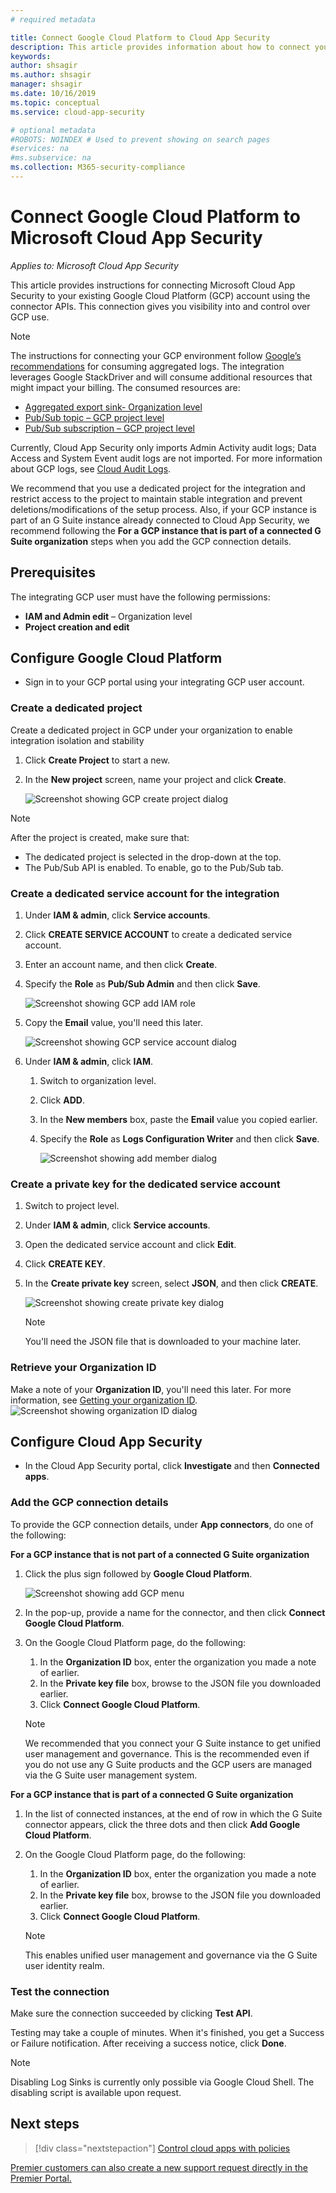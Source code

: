 ```yaml
---
# required metadata

title: Connect Google Cloud Platform to Cloud App Security
description: This article provides information about how to connect your Google Cloud Platform to Cloud App Security using the API connector for visibility and control over use.
keywords:
author: shsagir
ms.author: shsagir
manager: shsagir
ms.date: 10/16/2019
ms.topic: conceptual
ms.service: cloud-app-security

# optional metadata
#ROBOTS: NOINDEX # Used to prevent showing on search pages
#services: na
#ms.subservice: na
ms.collection: M365-security-compliance
---
```

# Connect Google Cloud Platform to Microsoft Cloud App Security

*Applies to: Microsoft Cloud App Security*

This article provides instructions for connecting Microsoft Cloud App Security to your existing Google Cloud Platform (GCP) account using the connector APIs. This connection gives you visibility into and control over GCP use.

> [!NOTE]
> The instructions for connecting your GCP environment follow [Google’s recommendations](https://cloud.google.com/blog/products/gcp/best-practices-for-working-with-google-cloud-audit-logging) for consuming aggregated logs. The integration leverages Google StackDriver and will consume additional resources that might impact your billing. The consumed resources are:
>
> * [Aggregated export sink- Organization level](https://cloud.google.com/logging/docs/export/aggregated_exports#concept)
> * [Pub/Sub topic – GCP project level](https://cloud.google.com/logging/docs/export/using_exported_logs#pubsub-overview)
> * [Pub/Sub subscription – GCP project level](https://cloud.google.com/logging/docs/export/using_exported_logs#pubsub-overview)
>
> Currently, Cloud App Security only imports Admin Activity audit logs; Data Access and System Event audit logs are not imported. For more information about GCP logs, see [Cloud Audit Logs](https://go.microsoft.com/fwlink/?linkid=2109230).

We recommend that you use a dedicated project for the integration and restrict access to the project to maintain stable integration and prevent deletions/modifications of the setup process. Also, if your GCP instance is part of an G Suite instance already connected to Cloud App Security, we recommend following the **For a GCP instance that is part of a connected G Suite organization** steps when you add the GCP connection details.

## Prerequisites

The integrating GCP user must have the following permissions:

* **IAM and Admin edit** – Organization level
* **Project creation and edit**

## Configure Google Cloud Platform

* Sign in to your GCP portal using your integrating GCP user account.

### Create a dedicated project

Create a dedicated project in GCP under your organization to enable integration isolation and stability

1. Click **Create Project** to start a new.
1. In the **New project** screen, name your project and click **Create**.

    ![Screenshot showing GCP create project dialog](media/connect-gcp-create-project.png)

> [!NOTE]
> After the project is created, make sure that:
>
> * The dedicated project is selected in the drop-down at the top.
> * The Pub/Sub API is enabled. To enable, go to the Pub/Sub tab.

### Create a dedicated service account for the integration

1. Under **IAM & admin**, click **Service accounts**.
1. Click **CREATE SERVICE ACCOUNT** to create a dedicated service account.
1. Enter an account name, and then click **Create**.
1. Specify the **Role** as **Pub/Sub Admin** and then click **Save**.

    ![Screenshot showing GCP add IAM role](media/connect-gcp-iam-role.PNG)

1. Copy the **Email** value, you'll need this later.

    ![Screenshot showing GCP service account dialog](media/connect-gcp-create-service-account.png)

1. Under **IAM & admin**, click **IAM**.

    1. Switch to organization level.
    1. Click **ADD**.
    1. In the **New members** box, paste the **Email** value you copied earlier.
    1. Specify the **Role** as **Logs Configuration Writer** and then click **Save**.

        ![Screenshot showing add member dialog](media/connect-gcp-add-member.png)

### Create a private key for the dedicated service account

1. Switch to project level.
1. Under **IAM & admin**, click **Service accounts**.
1. Open the dedicated service account and click **Edit**.
1. Click **CREATE KEY**.
1. In the **Create private key** screen, select **JSON**, and then click **CREATE**.

    ![Screenshot showing create private key dialog](media/connect-gcp-create-private-key.png)

    > [!NOTE]
    > You'll need the JSON file that is downloaded to your machine later.

### Retrieve your Organization ID

Make a note of your **Organization ID**, you'll need this later. For more information, see [Getting your organization ID](https://cloud.google.com/resource-manager/docs/creating-managing-organization#retrieving_your_organization_id).
    ![Screenshot showing organization ID dialog](media/connect-gcp-org-id.png)

## Configure Cloud App Security

* In the Cloud App Security portal, click **Investigate** and then **Connected apps**.

### Add the GCP connection details

To provide the GCP connection details, under **App connectors**, do one of the following:

**For a GCP instance that is not part of a connected G Suite organization**

1. Click the plus sign followed by **Google Cloud Platform**.

    ![Screenshot showing add GCP menu](media/connect-gcp-add.png)

1. In the pop-up, provide a name for the connector, and then click **Connect Google Cloud Platform**.

1. On the Google Cloud Platform page, do the following:
    1. In the **Organization ID** box, enter the organization you made a note of earlier.
    1. In the **Private key file** box, browse to the JSON file you downloaded earlier.
    1. Click **Connect Google Cloud Platform**.

    > [!NOTE]
    > We recommended that you connect your G Suite instance to get unified user management and governance. This is the recommended even if you do not use any G Suite products and the GCP users are managed via the G Suite user management system.

**For a GCP instance that is part of a connected G Suite organization**

1. In the list of connected instances, at the end of row in which the G Suite connector appears, click the three dots and then click **Add Google Cloud Platform**.

1. On the Google Cloud Platform page, do the following:
    1. In the **Organization ID** box, enter the organization you made a note of earlier.
    1. In the **Private key file** box, browse to the JSON file you downloaded earlier.
    1. Click **Connect Google Cloud Platform**.

    > [!NOTE]
    > This enables unified user management and governance via the G Suite user identity realm.

### Test the connection

Make sure the connection succeeded by clicking **Test API**.

Testing may take a couple of minutes. When it's finished, you get a Success or Failure notification. After receiving a success notice, click **Done**.

> [!NOTE]
> Disabling Log Sinks is currently only possible via Google Cloud Shell. The disabling script is available upon request.

## Next steps

> [!div class="nextstepaction"]
> [Control cloud apps with policies](control-cloud-apps-with-policies.md)

[Premier customers can also create a new support request directly in the Premier Portal.](https://premier.microsoft.com/)
